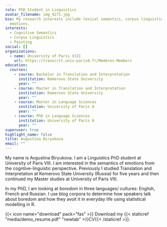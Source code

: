 ```yaml
---
role: PhD Student in Linguistics
avatar_filename: img_4271.jpg
bio: My research interests include lexical semantics, corpus linguistics and
  emotions.
interests:
  - Cognitive Semantics
  - Corpus Linguistics
  - Painting
social: []
organizations:
  - name: University of Paris VIII
    url: https://transcrit.univ-paris8.fr/Membres-Members
education:
  courses:
    - course: Bachelor in Translation and Interpretation
      institution: Kemerovo State University
      year: ""
    - course: Master in Translation and Interpretation
      institution: Kemerovo State University
      year: ""
    - course: Master in Language Sciences
      institution: University of Paris 8
      year: ""
    - course: PhD in Language Sciences
      institution: University of Paris 8
      year: ""
superuser: true
highlight_name: false
title: Avgustina Biryukova
email: ""
---
```

My name is Avgustina Biryukova. I am a Linguistics PhD student at University of Paris VIII. I am interested in the semantics of emotions from the cogntive-linguistic perspective. Previously I studied Translation and Interpretation at Kemerovo State University (Russia) for five years and then continued my Master studies at University of Paris VIII.

In my PhD, I am looking at *boredom* in three languages/ cultures: English, French and Russian. I use blog corpora to determine how speakers talk about boredom and how they avoit it in everyday life using statistical modelling in R. 

{{< icon name="download" pack="fas" >}} Download my {{< staticref "media/demo_resume.pdf" "newtab" >}}CV{{< /staticref >}}.